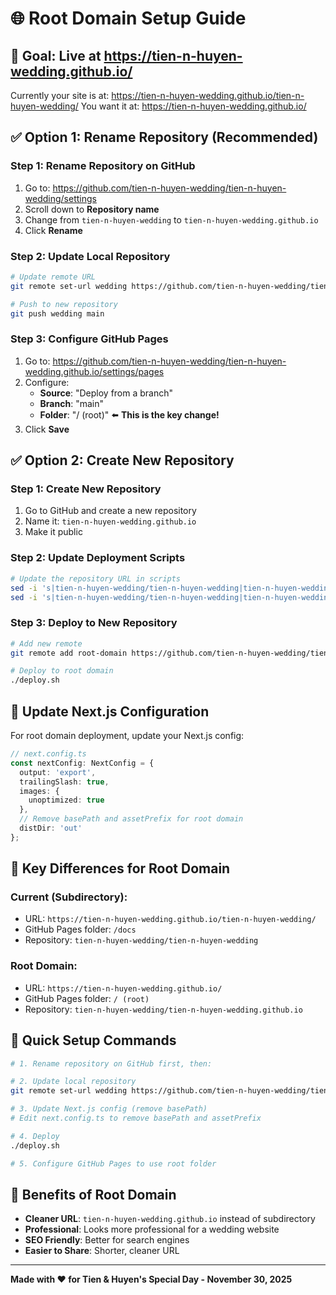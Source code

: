 # 🌐 Root Domain Setup Guide

## 🎯 Goal: Live at https://tien-n-huyen-wedding.github.io/

Currently your site is at: https://tien-n-huyen-wedding.github.io/tien-n-huyen-wedding/
You want it at: https://tien-n-huyen-wedding.github.io/

## ✅ Option 1: Rename Repository (Recommended)

### Step 1: Rename Repository on GitHub
1. Go to: https://github.com/tien-n-huyen-wedding/tien-n-huyen-wedding/settings
2. Scroll down to **Repository name**
3. Change from `tien-n-huyen-wedding` to `tien-n-huyen-wedding.github.io`
4. Click **Rename**

### Step 2: Update Local Repository
```bash
# Update remote URL
git remote set-url wedding https://github.com/tien-n-huyen-wedding/tien-n-huyen-wedding.github.io.git

# Push to new repository
git push wedding main
```

### Step 3: Configure GitHub Pages
1. Go to: https://github.com/tien-n-huyen-wedding/tien-n-huyen-wedding.github.io/settings/pages
2. Configure:
   - **Source**: "Deploy from a branch"
   - **Branch**: "main"
   - **Folder**: "/ (root)" ⬅️ **This is the key change!**
3. Click **Save**

## ✅ Option 2: Create New Repository

### Step 1: Create New Repository
1. Go to GitHub and create a new repository
2. Name it: `tien-n-huyen-wedding.github.io`
3. Make it public

### Step 2: Update Deployment Scripts
```bash
# Update the repository URL in scripts
sed -i 's|tien-n-huyen-wedding/tien-n-huyen-wedding|tien-n-huyen-wedding/tien-n-huyen-wedding.github.io|g' .github/workflows/*.yml
sed -i 's|tien-n-huyen-wedding/tien-n-huyen-wedding|tien-n-huyen-wedding/tien-n-huyen-wedding.github.io|g' deploy.sh
```

### Step 3: Deploy to New Repository
```bash
# Add new remote
git remote add root-domain https://github.com/tien-n-huyen-wedding/tien-n-huyen-wedding.github.io.git

# Deploy to root domain
./deploy.sh
```

## 🔧 Update Next.js Configuration

For root domain deployment, update your Next.js config:

```typescript
// next.config.ts
const nextConfig: NextConfig = {
  output: 'export',
  trailingSlash: true,
  images: {
    unoptimized: true
  },
  // Remove basePath and assetPrefix for root domain
  distDir: 'out'
};
```

## 🎯 Key Differences for Root Domain

### Current (Subdirectory):
- URL: `https://tien-n-huyen-wedding.github.io/tien-n-huyen-wedding/`
- GitHub Pages folder: `/docs`
- Repository: `tien-n-huyen-wedding/tien-n-huyen-wedding`

### Root Domain:
- URL: `https://tien-n-huyen-wedding.github.io/`
- GitHub Pages folder: `/ (root)`
- Repository: `tien-n-huyen-wedding/tien-n-huyen-wedding.github.io`

## 🚀 Quick Setup Commands

```bash
# 1. Rename repository on GitHub first, then:

# 2. Update local repository
git remote set-url wedding https://github.com/tien-n-huyen-wedding/tien-n-huyen-wedding.github.io.git

# 3. Update Next.js config (remove basePath)
# Edit next.config.ts to remove basePath and assetPrefix

# 4. Deploy
./deploy.sh

# 5. Configure GitHub Pages to use root folder
```

## 🎊 Benefits of Root Domain

- **Cleaner URL**: `tien-n-huyen-wedding.github.io` instead of subdirectory
- **Professional**: Looks more professional for a wedding website
- **SEO Friendly**: Better for search engines
- **Easier to Share**: Shorter, cleaner URL

---

**Made with ❤️ for Tien & Huyen's Special Day - November 30, 2025**
